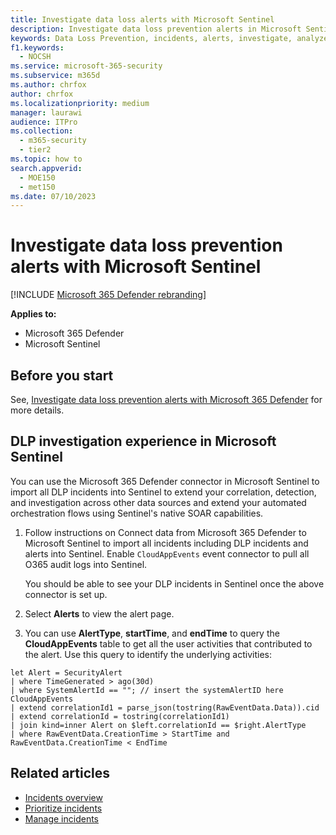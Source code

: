 ```yaml
---
title: Investigate data loss alerts with Microsoft Sentinel
description: Investigate data loss prevention alerts in Microsoft Sentinal.
keywords: Data Loss Prevention, incidents, alerts, investigate, analyze, response, correlation, attack, machines, devices, users, identities, identity, mailbox, email, 365, microsoft, m365
f1.keywords: 
  - NOCSH
ms.service: microsoft-365-security
ms.subservice: m365d
ms.author: chrfox
author: chrfox
ms.localizationpriority: medium
manager: laurawi
audience: ITPro
ms.collection: 
  - m365-security
  - tier2
ms.topic: how to
search.appverid: 
  - MOE150
  - met150
ms.date: 07/10/2023
---
```


# Investigate data loss prevention alerts with Microsoft Sentinel

[!INCLUDE [Microsoft 365 Defender rebranding](../includes/microsoft-defender.md)]

**Applies to:**

- Microsoft 365 Defender
- Microsoft Sentinel

## Before you start

See, [Investigate data loss prevention alerts with Microsoft 365 Defender](dlp-investigate-alerts-defender.md#investigate-data-loss-prevention-alerts-with-microsoft-365-defender) for more details.

## DLP investigation experience in Microsoft Sentinel

You can use the Microsoft 365 Defender connector in Microsoft Sentinel to import all DLP incidents into Sentinel to extend your correlation, detection, and investigation across other data sources and extend your automated orchestration flows using Sentinel's native SOAR capabilities.

1. Follow instructions on Connect data from Microsoft 365 Defender to Microsoft Sentinel to import all incidents including DLP incidents and alerts into Sentinel. Enable `CloudAppEvents` event connector to pull all O365 audit logs into Sentinel.

   You should be able to see your DLP incidents in Sentinel once the above connector is set up.

2. Select **Alerts** to view the alert page.

3. You can use **AlertType**, **startTime**, and **endTime** to query the **CloudAppEvents** table to get all the user activities that contributed to the alert. Use this query to identify the underlying activities:

```kusto
let Alert = SecurityAlert
| where TimeGenerated > ago(30d)
| where SystemAlertId == ""; // insert the systemAlertID here
CloudAppEvents
| extend correlationId1 = parse_json(tostring(RawEventData.Data)).cid
| extend correlationId = tostring(correlationId1)
| join kind=inner Alert on $left.correlationId == $right.AlertType
| where RawEventData.CreationTime > StartTime and RawEventData.CreationTime < EndTime
```

## Related articles

- [Incidents overview](incidents-overview.md)
- [Prioritize incidents](incident-queue.md)
- [Manage incidents](manage-incidents.md)
